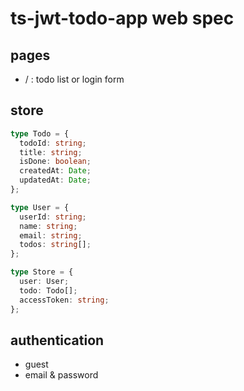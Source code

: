 # ts-jwt-todo-app web spec

## pages

- / : todo list or login form

## store

```typescript
type Todo = {
  todoId: string;
  title: string;
  isDone: boolean;
  createdAt: Date;
  updatedAt: Date;
};

type User = {
  userId: string;
  name: string;
  email: string;
  todos: string[];
};

type Store = {
  user: User;
  todo: Todo[];
  accessToken: string;
};
```

## authentication

- guest
- email & password

